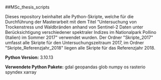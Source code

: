 ##MSc_thesis_scripts

Dieses repository beinhaltet alle Python-Skripte, welche für die Durchführung der Masterarbeit mit dem Titel "Untersuchung von Trockenstress und Waldbränden anhand von Sentinel-2 Daten unter Berücksichtigung verschiedener spektraler Indizes im Nationalpark Pollino (Italien) im Sommer 2017" verwendet wurden. Der Ordner "Skripte_2017" umfasst alle Skripte für den Untersuchungszeitraum 2017, im Ordner "Skripte_Referenzjahr_2018" liegen alle Skripte für das Referenzjahr 2018.

**Python Version:**
3.10.13

**Verwendete Python Pakete:**
gdal
geopandas
glob
numpy
os
rasterio
spyndex
xarray




